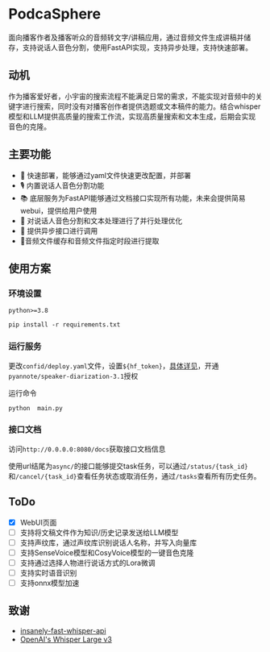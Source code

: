 # PodcaSphere
面向播客作者及播客听众的音频转文字/讲稿应用，通过音频文件生成讲稿并储存，支持说话人音色分割，使用FastAPI实现，支持异步处理，支持快速部署。
## 动机
作为播客爱好者，小宇宙的搜索流程不能满足日常的需求，不能实现对音频中的关键字进行搜索，同时没有对播客创作者提供选题或文本稿件的能力。结合whisper模型和LLM提供高质量的搜索工作流，实现高质量搜索和文本生成，后期会实现音色的克隆。

## 主要功能
- 🚀 快速部署，能够通过yaml文件快速更改配置，并部署
- 🎙️ 内置说话人音色分割功能
- 📚 底层服务为FastAPI能够通过文档接口实现所有功能，未来会提供简易webui，提供给用户使用
- 🔄 对说话人音色分割和文本处理进行了并行处理优化
- 🔗 提供异步接口进行调用
- 📃音频文件缓存和音频文件指定时段进行提取

## 使用方案

### 环境设置

`python>=3.8`

`pip install -r requirements.txt`

### 运行服务

更改`confid/deploy.yaml`文件，设置`${hf_token}`，[具体详见](https://huggingface.co/settings/tokens)，开通`pyannote/speaker-diarization-3.1`授权

运行命令

`python  main.py `

### 接口文档

访问`http://0.0.0.0:8080/docs`获取接口文档信息

使用url结尾为`async/`的接口能够提交task任务，可以通过`/status/{task_id}`和`/cancel/{task_id}`查看任务状态或取消任务，通过`/tasks`查看所有历史任务。

## ToDo

- [x] WebUI页面
- [ ] 支持将文稿文件作为知识/历史记录发送给LLM模型
- [ ] 支持声纹库，通过声纹库识别说话人名称，并写入向量库
- [ ] 支持SenseVoice模型和CosyVoice模型的一键音色克隆
- [ ] 支持通过选择人物进行说话方式的Lora微调
- [ ] 支持实时语音识别
- [ ] 支持onnx模型加速

## 致谢

- [insanely-fast-whisper-api](https://github.com/JigsawStack/insanely-fast-whisper-api)
- [OpenAI's Whisper Large v3](https://huggingface.co/openai/whisper-large-v3)